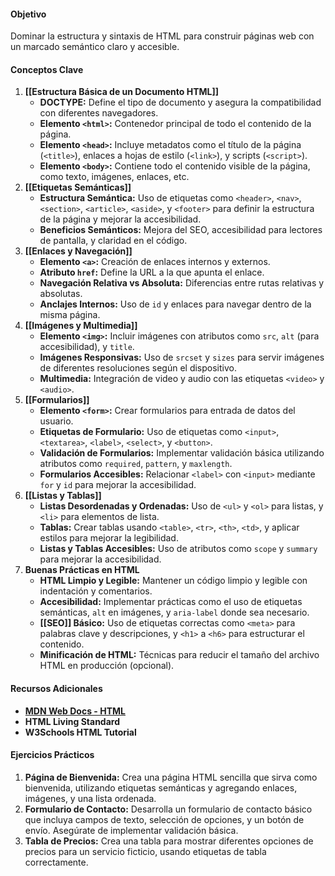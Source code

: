 #### **Objetivo**

Dominar la estructura y sintaxis de HTML para construir páginas web con un marcado semántico claro y accesible.

#### **Conceptos Clave**

1. **[[Estructura Básica de un Documento HTML]]**
    - **DOCTYPE:** Define el tipo de documento y asegura la compatibilidad con diferentes navegadores.
    - **Elemento `<html>`:** Contenedor principal de todo el contenido de la página.
    - **Elemento `<head>`:** Incluye metadatos como el título de la página (`<title>`), enlaces a hojas de estilo (`<link>`), y scripts (`<script>`).
    - **Elemento `<body>`:** Contiene todo el contenido visible de la página, como texto, imágenes, enlaces, etc.
2. **[[Etiquetas Semánticas]]**
    - **Estructura Semántica:** Uso de etiquetas como `<header>`, `<nav>`, `<section>`, `<article>`, `<aside>`, y `<footer>` para definir la estructura de la página y mejorar la accesibilidad.
    - **Beneficios Semánticos:** Mejora del SEO, accesibilidad para lectores de pantalla, y claridad en el código.
3. **[[Enlaces y Navegación]]**
    - **Elemento `<a>`:** Creación de enlaces internos y externos.
    - **Atributo `href`:** Define la URL a la que apunta el enlace.
    - **Navegación Relativa vs Absoluta:** Diferencias entre rutas relativas y absolutas.
    - **Anclajes Internos:** Uso de `id` y enlaces para navegar dentro de la misma página.
4. **[[Imágenes y Multimedia]]**
    - **Elemento `<img>`:** Incluir imágenes con atributos como `src`, `alt` (para accesibilidad), y `title`.
    - **Imágenes Responsivas:** Uso de `srcset` y `sizes` para servir imágenes de diferentes resoluciones según el dispositivo.
    - **Multimedia:** Integración de video y audio con las etiquetas `<video>` y `<audio>`.
5. **[[Formularios]]**
    - **Elemento `<form>`:** Crear formularios para entrada de datos del usuario.
    - **Etiquetas de Formulario:** Uso de etiquetas como `<input>`, `<textarea>`, `<label>`, `<select>`, y `<button>`.
    - **Validación de Formularios:** Implementar validación básica utilizando atributos como `required`, `pattern`, y `maxlength`.
    - **Formularios Accesibles:** Relacionar `<label>` con `<input>` mediante `for` y `id` para mejorar la accesibilidad.
6. **[[Listas y Tablas]]**
    - **Listas Desordenadas y Ordenadas:** Uso de `<ul>` y `<ol>` para listas, y `<li>` para elementos de lista.
    - **Tablas:** Crear tablas usando `<table>`, `<tr>`, `<th>`, `<td>`, y aplicar estilos para mejorar la legibilidad.
    - **Listas y Tablas Accesibles:** Uso de atributos como `scope` y `summary` para mejorar la accesibilidad.
7. **Buenas Prácticas en HTML**
    - **HTML Limpio y Legible:** Mantener un código limpio y legible con indentación y comentarios.
    - **Accesibilidad:** Implementar prácticas como el uso de etiquetas semánticas, `alt` en imágenes, y `aria-label` donde sea necesario.
    - **[[SEO]] Básico:** Uso de etiquetas correctas como `<meta>` para palabras clave y descripciones, y `<h1>` a `<h6>` para estructurar el contenido.
    - **Minificación de HTML:** Técnicas para reducir el tamaño del archivo HTML en producción (opcional).

#### **Recursos Adicionales**

- **[MDN Web Docs - HTML](https://developer.mozilla.org/es/docs/Web/HTML)**
- **HTML Living Standard**
- **W3Schools HTML Tutorial**

#### **Ejercicios Prácticos**

1. **Página de Bienvenida:** Crea una página HTML sencilla que sirva como bienvenida, utilizando etiquetas semánticas y agregando enlaces, imágenes, y una lista ordenada.
2. **Formulario de Contacto:** Desarrolla un formulario de contacto básico que incluya campos de texto, selección de opciones, y un botón de envío. Asegúrate de implementar validación básica.
3. **Tabla de Precios:** Crea una tabla para mostrar diferentes opciones de precios para un servicio ficticio, usando etiquetas de tabla correctamente.